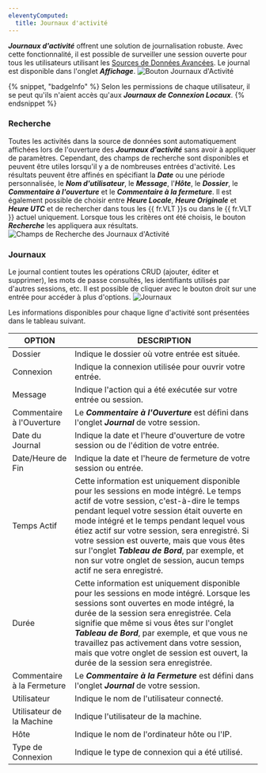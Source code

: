 ```yaml
---
eleventyComputed:
  title: Journaux d'activité
---
```

***Journaux d'activité*** offrent une solution de journalisation robuste. Avec cette fonctionnalité, il est possible de surveiller une session ouverte pour tous les utilisateurs utilisant les [Sources de Données Avancées](/rdm/mac/data-sources/data-sources-types/advanced-data-sources/). Le journal est disponible dans l'onglet ***Affichage***.
![Bouton Journaux d'Activité](https://cdnweb.devolutions.net/docs/docs_en_rdm_mac_RDMMac0040.png)

{% snippet, "badgeInfo" %}
Selon les permissions de chaque utilisateur, il se peut qu'ils n'aient accès qu'aux ***Journaux de Connexion Locaux***.
{% endsnippet %}

### Recherche
Toutes les activités dans la source de données sont automatiquement affichées lors de l'ouverture des ***Journaux d'activité*** sans avoir à appliquer de paramètres. Cependant, des champs de recherche sont disponibles et peuvent être utiles lorsqu'il y a de nombreuses entrées d'activité. Les résultats peuvent être affinés en spécifiant la ***Date*** ou une période personnalisée, le ***Nom d'utilisateur***, le ***Message***, l'***Hôte***, le ***Dossier***, le ***Commentaire à l'ouverture*** et le ***Commentaire à la fermeture***. Il est également possible de choisir entre ***Heure Locale***, ***Heure Originale*** et ***Heure UTC*** et de rechercher dans tous les {{ fr.VLT }}s ou dans le {{ fr.VLT }} actuel uniquement. Lorsque tous les critères ont été choisis, le bouton ***Recherche*** les appliquera aux résultats.
![Champs de Recherche des Journaux d'Activité](https://cdnweb.devolutions.net/docs/docs_en_rdm_mac_RDMMac0041.png)

### Journaux

Le journal contient toutes les opérations CRUD (ajouter, éditer et supprimer), les mots de passe consultés, les identifiants utilisés par d'autres sessions, etc. Il est possible de cliquer avec le bouton droit sur une entrée pour accéder à plus d'options.
![Journaux](https://cdnweb.devolutions.net/docs/docs_en_rdm_mac_RDMMac0042.png)

Les informations disponibles pour chaque ligne d'activité sont présentées dans le tableau suivant.

| OPTION           | DESCRIPTION |
|------------------|-------------|
| Dossier          | Indique le dossier où votre entrée est située. |
| Connexion        | Indique la connexion utilisée pour ouvrir votre entrée. |
| Message          | Indique l'action qui a été exécutée sur votre entrée ou session. |
| Commentaire à l'Ouverture | Le ***Commentaire à l'Ouverture*** est défini dans l'onglet ***Journal*** de votre session. |
| Date du Journal  | Indique la date et l'heure d'ouverture de votre session ou de l'édition de votre entrée. |
| Date/Heure de Fin| Indique la date et l'heure de fermeture de votre session ou entrée. |
| Temps Actif      | Cette information est uniquement disponible pour les sessions en mode intégré. Le temps actif de votre session, c'est-à-dire le temps pendant lequel votre session était ouverte en mode intégré et le temps pendant lequel vous étiez actif sur votre session, sera enregistré. Si votre session est ouverte, mais que vous êtes sur l'onglet ***Tableau de Bord***, par exemple, et non sur votre onglet de session, aucun temps actif ne sera enregistré. |
| Durée            | Cette information est uniquement disponible pour les sessions en mode intégré. Lorsque les sessions sont ouvertes en mode intégré, la durée de la session sera enregistrée. Cela signifie que même si vous êtes sur l'onglet ***Tableau de Bord***, par exemple, et que vous ne travaillez pas activement dans votre session, mais que votre onglet de session est ouvert, la durée de la session sera enregistrée. |
| Commentaire à la Fermeture | Le ***Commentaire à la Fermeture*** est défini dans l'onglet ***Journal*** de votre session. |
| Utilisateur      | Indique le nom de l'utilisateur connecté. |
| Utilisateur de la Machine | Indique l'utilisateur de la machine. |
| Hôte             | Indique le nom de l'ordinateur hôte ou l'IP. |
| Type de Connexion| Indique le type de connexion qui a été utilisé. |
